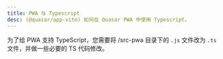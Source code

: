 ```yaml
---
title: PWA 与 Typescript
desc: (@quasar/app-vite) 如何在 Quasar PWA 中使用 Typescript。
---
```


为了给 PWA 支持 TypeScript，您需要将 /src-pwa 目录下的 `.js` 文件改为 `.ts` 文件，并做一些必要的 TS 代码修改。
